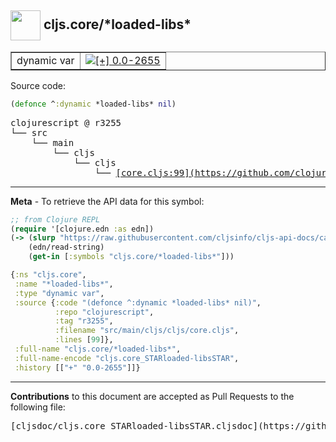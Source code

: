## <img width="48px" valign="middle" src="http://i.imgur.com/Hi20huC.png"> cljs.core/\*loaded-libs\*

 <table border="1">
<tr>

<td>dynamic var</td>
<td><a href="https://github.com/cljsinfo/cljs-api-docs/tree/0.0-2655"><img valign="middle" alt="[+] 0.0-2655" src="https://img.shields.io/badge/+-0.0--2655-lightgrey.svg"></a> </td>
</tr>
</table>






Source code:

```clj
(defonce ^:dynamic *loaded-libs* nil)
```

 <pre>
clojurescript @ r3255
└── src
    └── main
        └── cljs
            └── cljs
                └── <ins>[core.cljs:99](https://github.com/clojure/clojurescript/blob/r3255/src/main/cljs/cljs/core.cljs#L99)</ins>
</pre>


---

__Meta__ - To retrieve the API data for this symbol:

```clj
;; from Clojure REPL
(require '[clojure.edn :as edn])
(-> (slurp "https://raw.githubusercontent.com/cljsinfo/cljs-api-docs/catalog/cljs-api.edn")
    (edn/read-string)
    (get-in [:symbols "cljs.core/*loaded-libs*"]))
```

```clj
{:ns "cljs.core",
 :name "*loaded-libs*",
 :type "dynamic var",
 :source {:code "(defonce ^:dynamic *loaded-libs* nil)",
          :repo "clojurescript",
          :tag "r3255",
          :filename "src/main/cljs/cljs/core.cljs",
          :lines [99]},
 :full-name "cljs.core/*loaded-libs*",
 :full-name-encode "cljs.core_STARloaded-libsSTAR",
 :history [["+" "0.0-2655"]]}

```

---

__Contributions__ to this document are accepted as Pull Requests to the following file:

 <pre>
[cljsdoc/cljs.core_STARloaded-libsSTAR.cljsdoc](https://github.com/cljsinfo/cljs-api-docs/blob/master/cljsdoc/cljs.core_STARloaded-libsSTAR.cljsdoc)
</pre>

